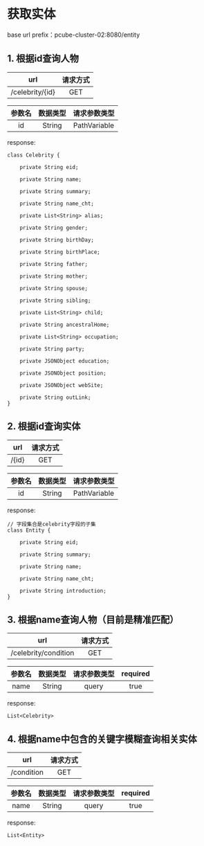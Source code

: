 # 获取实体

base url prefix：pcube-cluster-02:8080/entity

## 1. 根据id查询人物

|url|请求方式|
|:-:|:-:|
|/celebrity/{id}|GET|

|参数名|数据类型|请求参数类型|
|:-:|:-:|:-:|
|id|String|PathVariable|

response:
```
class Celebrity {

    private String eid;

    private String name;

    private String summary;

    private String name_cht;

    private List<String> alias;

    private String gender;

    private String birthDay;

    private String birthPlace;

    private String father;

    private String mother;

    private String spouse;

    private String sibling;

    private List<String> child;

    private String ancestralHome;

    private List<String> occupation;

    private String party;

    private JSONObject education;

    private JSONObject position;

    private JSONObject webSite;

    private String outLink;
}

```
## 2. 根据id查询实体

|url|请求方式|
|:-:|:-:|
|/{id}|GET|

|参数名|数据类型|请求参数类型|
|:-:|:-:|:-:|
|id|String|PathVariable|

response:
```
// 字段集合是celebrity字段的子集
class Entity {

    private String eid;

    private String summary;

    private String name;

    private String name_cht;

    private String introduction;
}
```


## 3. 根据name查询人物（目前是精准匹配）
|url|请求方式|
|:-:|:-:|
|/celebrity/condition|GET|

|参数名|数据类型|请求参数类型|required|
|:-:|:-:|:-:|:-:|
|name|String|query|true|

response:
```
List<Celebrity>
```

## 4. 根据name中包含的关键字模糊查询相关实体
|url|请求方式|
|:-:|:-:|
|/condition|GET|

|参数名|数据类型|请求参数类型|required|
|:-:|:-:|:-:|:-:|
|name|String|query|true|

response:
```
List<Entity>
```



